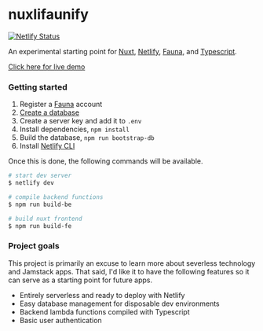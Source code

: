 # nuxlifaunify

[![Netlify Status](https://api.netlify.com/api/v1/badges/1f179ae9-7f19-4498-a9fc-853927994842/deploy-status)](https://nuxlifaunify.netlify.app/)

An experimental starting point for [Nuxt](https://nuxtjs.org/), [Netlify](https://www.netlify.com/), [Fauna](https://fauna.com/), and [Typescript](https://www.typescriptlang.org/).

[Click here for live demo](https://nuxlifaunify.netlify.app/)

### Getting started

1. Register a [Fauna](https://fauna.com/) account
2. [Create a database](https://docs.fauna.com/fauna/current/start/cloud#create-db)
3. Create a server key and add it to `.env`
4. Install dependencies, `npm install`
5. Build the database, `npm run bootstrap-db`
6. Install [Netlify CLI](https://docs.netlify.com/cli/get-started/#installation)

Once this is done, the following commands will be available.

```bash
# start dev server
$ netlify dev

# compile backend functions
$ npm run build-be

# build nuxt frontend
$ npm run build-fe
```

### Project goals

This project is primarily an excuse to learn more about severless technology and Jamstack apps. That said, I'd like it to have the following features so it can serve as a starting point for future apps.

- Entirely serverless and ready to deploy with Netlify
- Easy database management for disposable dev environments
- Backend lambda functions compiled with Typescript
- Basic user authentication
